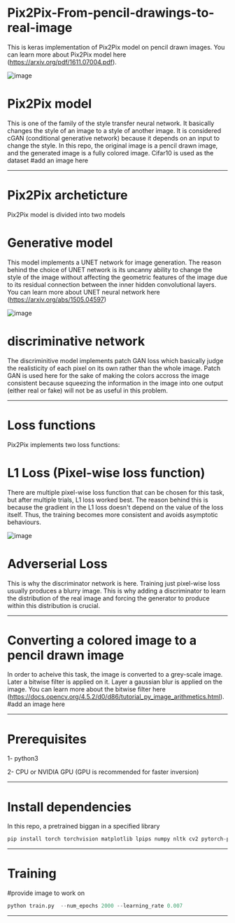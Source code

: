 # Pix2Pix-From-pencil-drawings-to-real-image
This is keras implementation of Pix2Pix model on pencil drawn images. You can learn more about Pix2Pix model here (https://arxiv.org/pdf/1611.07004.pdf).


![image](https://user-images.githubusercontent.com/47930821/130732882-ad893c4b-7015-4d5b-81c8-59e06488ceae.png)

# Pix2Pix model
This is one of the family of the style transfer neural network. It basically changes the style of an image to a style of another image. It is considered cGAN (conditional generative network) because it depends on an input to change the style. In this repo, the original image is a pencil drawn image, and the generated image is a fully colored image. Cifar10 is used as the dataset
#add an image here

---
# Pix2Pix archeticture
Pix2Pix model is divided into two models

# Generative model
This model implements a UNET network for image generation. The reason behind the choice of UNET network is its uncanny ability to change the style of the image without affecting the geometric features of the image due to its residual connection between the inner hidden convolutional layers. You can learn more about UNET neural network here (https://arxiv.org/abs/1505.04597)

![image](https://user-images.githubusercontent.com/47930821/130734339-82c0b330-2f9a-40ea-80d8-5b60bcc21cae.png)
# discriminative network
The discriminitive model implements patch GAN loss which basically judge the realisticity of each pixel on its own rather than the whole image. Patch GAN is used here for the sake of making the colors accross the image consistent because squeezing the information in the image into one output (either real or fake) will not be as useful in this problem. 

---
# Loss functions
Pix2Pix implements two loss functions:

# L1 Loss (Pixel-wise loss function)
There are multiple pixel-wise loss function that can be chosen for this task, but after multiple trials, L1 loss worked best. The reason behind this is because the gradient in the L1 loss doesn't depend on the value of the loss itself. Thus, the training becomes more consistent and avoids asymptotic behaviours.

![image](https://user-images.githubusercontent.com/47930821/130596676-1cc4bbc7-0afe-4357-99ec-eb26596d2404.png)

# Adverserial Loss
This is why the discriminator network is here. Training just pixel-wise loss usually produces a blurry image. This is why adding a discriminator to learn the distribution of the real image and forcing the generator to produce within this distribution is crucial.

---

# Converting a colored image to a pencil drawn image
In order to acheive this task, the image is converted to a grey-scale image. Later a bitwise filter is applied on it. Layer a gaussian blur is applied on the image.
You can learn more about the bitwise filter here (https://docs.opencv.org/4.5.2/d0/d86/tutorial_py_image_arithmetics.html).
#add an image here

---
# Prerequisites
1- python3 

2- CPU or NVIDIA GPU (GPU is recommended for faster inversion)

---
# Install dependencies
In this repo, a pretrained biggan in a specified library
```python
pip install torch torchvision matplotlib lpips numpy nltk cv2 pytorch-pretrained-biggan
```
---
# Training
#provide image to work on
```python
python train.py  --num_epochs 2000 --learning_rate 0.007 
```
---
